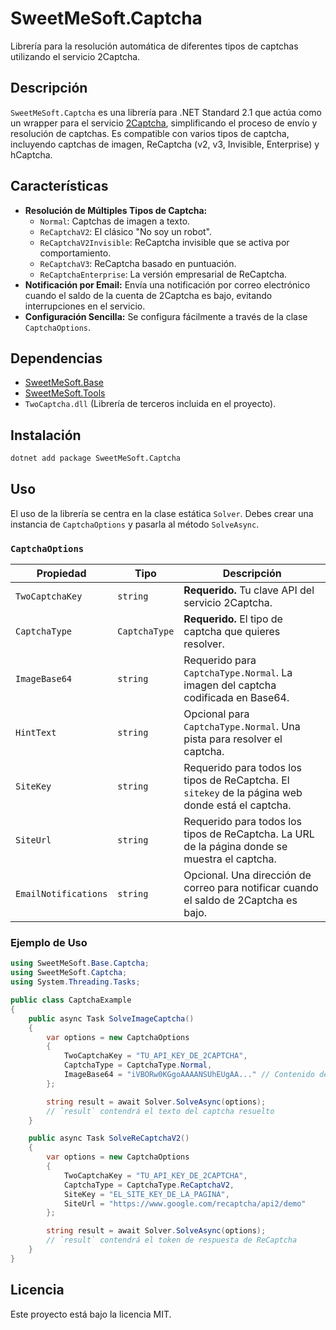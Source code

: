 # SweetMeSoft.Captcha

Librería para la resolución automática de diferentes tipos de captchas utilizando el servicio 2Captcha.

## Descripción

`SweetMeSoft.Captcha` es una librería para .NET Standard 2.1 que actúa como un wrapper para el servicio [2Captcha](https://2captcha.com/), simplificando el proceso de envío y resolución de captchas. Es compatible con varios tipos de captcha, incluyendo captchas de imagen, ReCaptcha (v2, v3, Invisible, Enterprise) y hCaptcha.

## Características

-   **Resolución de Múltiples Tipos de Captcha:**
    -   `Normal`: Captchas de imagen a texto.
    -   `ReCaptchaV2`: El clásico "No soy un robot".
    -   `ReCaptchaV2Invisible`: ReCaptcha invisible que se activa por comportamiento.
    -   `ReCaptchaV3`: ReCaptcha basado en puntuación.
    -   `ReCaptchaEnterprise`: La versión empresarial de ReCaptcha.
-   **Notificación por Email:** Envía una notificación por correo electrónico cuando el saldo de la cuenta de 2Captcha es bajo, evitando interrupciones en el servicio.
-   **Configuración Sencilla:** Se configura fácilmente a través de la clase `CaptchaOptions`.

## Dependencias

-   [SweetMeSoft.Base](https://www.nuget.org/packages/SweetMeSoft.Base/)
-   [SweetMeSoft.Tools](https://www.nuget.org/packages/SweetMeSoft.Tools/)
-   `TwoCaptcha.dll` (Librería de terceros incluida en el proyecto).

## Instalación

```bash
dotnet add package SweetMeSoft.Captcha
```

## Uso

El uso de la librería se centra en la clase estática `Solver`. Debes crear una instancia de `CaptchaOptions` y pasarla al método `SolveAsync`.

### `CaptchaOptions`

| Propiedad          | Tipo          | Descripción                                                                                              |
| ------------------ | ------------- | -------------------------------------------------------------------------------------------------------- |
| `TwoCaptchaKey`    | `string`      | **Requerido.** Tu clave API del servicio 2Captcha.                                                       |
| `CaptchaType`      | `CaptchaType` | **Requerido.** El tipo de captcha que quieres resolver.                                                  |
| `ImageBase64`      | `string`      | Requerido para `CaptchaType.Normal`. La imagen del captcha codificada en Base64.                         |
| `HintText`         | `string`      | Opcional para `CaptchaType.Normal`. Una pista para resolver el captcha.                                  |
| `SiteKey`          | `string`      | Requerido para todos los tipos de ReCaptcha. El `sitekey` de la página web donde está el captcha.        |
| `SiteUrl`          | `string`      | Requerido para todos los tipos de ReCaptcha. La URL de la página donde se muestra el captcha.            |
| `EmailNotifications` | `string`    | Opcional. Una dirección de correo para notificar cuando el saldo de 2Captcha es bajo.                    |

### Ejemplo de Uso

```csharp
using SweetMeSoft.Base.Captcha;
using SweetMeSoft.Captcha;
using System.Threading.Tasks;

public class CaptchaExample
{
    public async Task SolveImageCaptcha()
    {
        var options = new CaptchaOptions
        {
            TwoCaptchaKey = "TU_API_KEY_DE_2CAPTCHA",
            CaptchaType = CaptchaType.Normal,
            ImageBase64 = "iVBORw0KGgoAAAANSUhEUgAA..." // Contenido de la imagen en Base64
        };

        string result = await Solver.SolveAsync(options);
        // `result` contendrá el texto del captcha resuelto
    }

    public async Task SolveReCaptchaV2()
    {
        var options = new CaptchaOptions
        {
            TwoCaptchaKey = "TU_API_KEY_DE_2CAPTCHA",
            CaptchaType = CaptchaType.ReCaptchaV2,
            SiteKey = "EL_SITE_KEY_DE_LA_PAGINA",
            SiteUrl = "https://www.google.com/recaptcha/api2/demo"
        };

        string result = await Solver.SolveAsync(options);
        // `result` contendrá el token de respuesta de ReCaptcha
    }
}
```

## Licencia

Este proyecto está bajo la licencia MIT. 